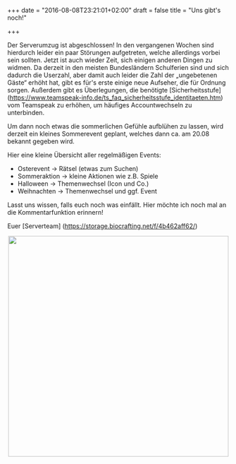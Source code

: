 +++
date = "2016-08-08T23:21:01+02:00"
draft = false
title = "Uns gibt's noch!"

+++

Der Serverumzug ist abgeschlossen!  In den vergangenen Wochen sind hierdurch leider ein paar Störungen aufgetreten, welche allerdings vorbei sein sollten.
Jetzt ist auch wieder Zeit, sich einigen anderen Dingen zu widmen. Da derzeit in den meisten Bundesländern Schulferien sind und sich dadurch die Userzahl, aber damit auch leider die Zahl der „ungebetenen Gäste“ erhöht hat, gibt es für's erste einige neue Aufseher, die für Ordnung sorgen.
Außerdem gibt es Überlegungen, die benötigte [Sicherheitsstufe] (https://www.teamspeak-info.de/ts_faq_sicherheitsstufe_identitaeten.htm) vom Teamspeak zu erhöhen, um häufiges Accountwechseln zu unterbinden. 

Um dann noch etwas die sommerlichen Gefühle aufblühen zu lassen, wird derzeit ein kleines Sommerevent geplant, welches dann ca. am 20.08 bekannt gegeben wird.

Hier eine kleine Übersicht aller regelmäßigen Events: 

* Osterevent -> Rätsel (etwas zum Suchen)
* Sommeraktion -> kleine Aktionen wie z.B. Spiele
* Halloween -> Themenwechsel (Icon und Co.)
* Weihnachten -> Themenwechsel und ggf. Event


Lasst uns wissen, falls euch noch was einfällt. Hier möchte ich noch mal an die Kommentarfunktion erinnern!

Euer [Serverteam] (https://storage.biocrafting.net/f/4b462aff62/)


<div style="text-align:center">
<img width="500" "height="500" src="https://i.imgflip.com/hxidc.jpg">
</img></div>

